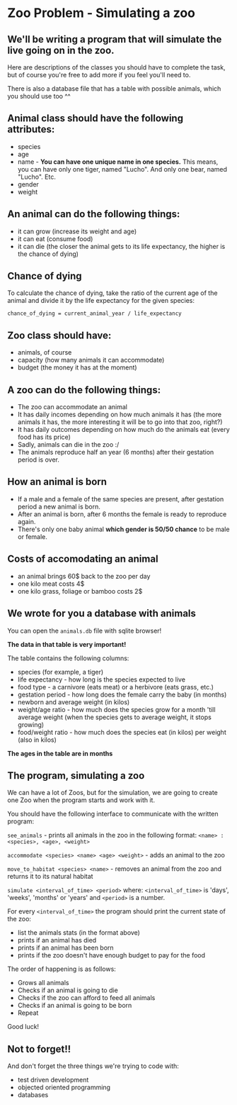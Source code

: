 # Zoo Problem - Simulating a zoo


## We'll be writing a program that will simulate the live going on in the zoo.

Here are descriptions of the classes you should have to complete the task, but
of course you're free to add more if you feel you'll need to.

There is also a database file that has a table with possible animals, which
you should use too ^^


## Animal class should have the following attributes:

* species
* age
* name - __You can have one unique name in one species.__ This means, you can have only one tiger, named "Lucho". And only one bear, named "Lucho". Etc.
* gender
* weight

## An animal can do the following things:

* it can grow (increase its weight and age)
* it can eat (consume food)
* it can die (the closer the animal gets to its life expectancy, the higher is the chance of dying)

## Chance of dying

To calculate the chance of dying, take the ratio of the current age of the animal and divide it by the life expectancy for the given species:

```
chance_of_dying = current_animal_year / life_expectancy
```

## Zoo class should have:

* animals, of course
* capacity (how many animals it can accommodate)
* budget (the money it has at the moment)

## A zoo can do the following things:

* The zoo can accommodate an animal
* It has daily incomes depending on how much animals it has (the more animals it has, the more interesting it will be to go into that zoo, right?)
* It has daily outcomes depending on how much do the animals eat (every food has its price)
* Sadly, animals can die in the zoo :/
* The animals reproduce half an year (6 months) after their gestation period is over.

## How an animal is born

* If a male and a female of the same species are present,
after gestation period a new animal is born.
* After an animal is born, after 6 months the female is ready
to reproduce again.
* There's only one baby animal __which gender is 50/50 chance__ to be male or female.

## Costs of accomodating an animal

* an animal brings 60$ back to the zoo per day
* one kilo meat costs 4$
* one kilo grass, foliage or bamboo costs 2$

## We wrote for you a database with animals

You can open the ```animals.db``` file with sqlite browser!

__The data in that table is very important!__

The table contains the following columns:
* species (for example, a tiger)
* life expectancy - how long is the species expected to live
* food type - a carnivore (eats meat) or a herbivore (eats grass, etc.)
* gestation period - how long does the female carry the baby (in months)
* newborn and average weight (in kilos)
* weight/age ratio - how much does the species grow for a month 'till average weight
(when the species gets to average weight, it stops growing)
* food/weight ratio - how much does the species eat (in kilos) per weight (also in kilos)

__The ages in the table are in months__


## The program, simulating a zoo

We can have a lot of Zoos, but for the simulation, we are going to create one Zoo when the program starts and work with it.

You should have the following interface to communicate with the written program:

`see_animals` - prints all animals in the zoo in the following format: `<name> : <species>, <age>, <weight>`

`accommodate <species> <name> <age> <weight>` - adds an animal to the zoo

`move_to_habitat <species> <name>` - removes an animal from the zoo and returns it to its natural habitat

`simulate <interval_of_time> <period>` where:
`<interval_of_time>` is 'days', 'weeks', 'months' or 'years' and `<period>` is a number.

For every `<interval_of_time>` the program should print the current state of the zoo:

* list the animals stats (in the format above)
* prints if an animal has died
* prints if an animal has been born
* prints if the zoo doesn't have enough budget to pay for the food

The order of happening is as follows:

* Grows all animals
* Checks if an animal is going to die
* Checks if the zoo can afford to feed all animals
* Checks if an animal is going to be born
* Repeat

Good luck!

## Not to forget!!

And don't forget the three things we're trying to code with:
* test driven development
* objected oriented programming
* databases
